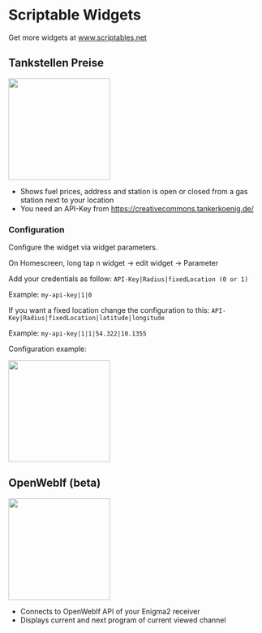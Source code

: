 
# Scriptable Widgets

  

Get more widgets at www.scriptables.net

  

## Tankstellen Preise
<img height="200px" src="https://raw.githubusercontent.com/Necriso/ScriptableWidgets/main/images/tankstellenpreise.png" />

- Shows fuel prices, address and station is open or closed from a gas station next to your location
- You need an API-Key from https://creativecommons.tankerkoenig.de/

### Configuration

Configure the widget via widget parameters.

On Homescreen, long tap n widget -> edit widget -> Parameter

Add your credentials as follow:
`API-Key|Radius|fixedLocation (0 or 1)`

Example: `my-api-key|1|0`


If you want a fixed location change the configuration to this:
`API-Key|Radius|fixedLocation|latitude|longitude`

Example: `my-api-key|1|1|54.322|10.1355`

Configuration example:

<img  height="200px" src="https://raw.githubusercontent.com/Necriso/ScriptableWidgets/main/images/tankstellenpreise-config.png"  />


## OpenWebIf (beta)
  
<img  height="200px" src="https://raw.githubusercontent.com/Necriso/ScriptableWidgets/main/images/openwebif.png"  />


- Connects to OpenWebIf API of your Enigma2 receiver
- Displays current and next program of current viewed channel
